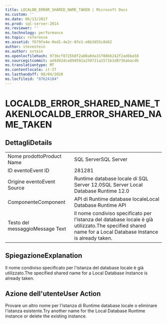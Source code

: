 ```yaml
---
title: LOCALDB_ERROR_SHARED_NAME_TAKEN | Microsoft Docs
ms.custom: ''
ms.date: 06/13/2017
ms.prod: sql-server-2014
ms.reviewer: ''
ms.technology: performance
ms.topic: reference
ms.assetid: f679fe4e-0ed1-4e2c-8fe1-e6b3d55c8d42
author: stevestein
ms.author: sstein
ms.openlocfilehash: 973bcf8725b8f2a80a0da31f08b6242f2ad6ba58
ms.sourcegitcommit: ad4d92dce894592a259721a1571b1d8736abacdb
ms.translationtype: MT
ms.contentlocale: it-IT
ms.lasthandoff: 08/04/2020
ms.locfileid: "87624184"
---
```

# <a name="localdb_error_shared_name_taken"></a><span data-ttu-id="d3419-102">LOCALDB_ERROR_SHARED_NAME_TAKEN</span><span class="sxs-lookup"><span data-stu-id="d3419-102">LOCALDB_ERROR_SHARED_NAME_TAKEN</span></span>
    
## <a name="details"></a><span data-ttu-id="d3419-103">Dettagli</span><span class="sxs-lookup"><span data-stu-id="d3419-103">Details</span></span>  
  
|||  
|-|-|  
|<span data-ttu-id="d3419-104">Nome prodotto</span><span class="sxs-lookup"><span data-stu-id="d3419-104">Product Name</span></span>|<span data-ttu-id="d3419-105">SQL Server</span><span class="sxs-lookup"><span data-stu-id="d3419-105">SQL Server</span></span>|  
|<span data-ttu-id="d3419-106">ID evento</span><span class="sxs-lookup"><span data-stu-id="d3419-106">Event ID</span></span>|<span data-ttu-id="d3419-107">281</span><span class="sxs-lookup"><span data-stu-id="d3419-107">281</span></span>|  
|<span data-ttu-id="d3419-108">Origine evento</span><span class="sxs-lookup"><span data-stu-id="d3419-108">Event Source</span></span>|<span data-ttu-id="d3419-109">Runtime database locale di SQL Server 12.0</span><span class="sxs-lookup"><span data-stu-id="d3419-109">SQL Server Local Database Runtime 12.0</span></span>|  
|<span data-ttu-id="d3419-110">Componente</span><span class="sxs-lookup"><span data-stu-id="d3419-110">Component</span></span>|<span data-ttu-id="d3419-111">API di Runtime database locale</span><span class="sxs-lookup"><span data-stu-id="d3419-111">Local Database Runtime API</span></span>|  
|<span data-ttu-id="d3419-112">Testo del messaggio</span><span class="sxs-lookup"><span data-stu-id="d3419-112">Message Text</span></span>|<span data-ttu-id="d3419-113">Il nome condiviso specificato per l'istanza del database locale è già utilizzato.</span><span class="sxs-lookup"><span data-stu-id="d3419-113">The specified shared name for a Local Database Instance is already taken.</span></span>|  
  
## <a name="explanation"></a><span data-ttu-id="d3419-114">Spiegazione</span><span class="sxs-lookup"><span data-stu-id="d3419-114">Explanation</span></span>  
 <span data-ttu-id="d3419-115">Il nome condiviso specificato per l'istanza del database locale è già utilizzato.</span><span class="sxs-lookup"><span data-stu-id="d3419-115">The specified shared name for a Local Database Instance is already taken.</span></span>  
  
## <a name="user-action"></a><span data-ttu-id="d3419-116">Azione dell'utente</span><span class="sxs-lookup"><span data-stu-id="d3419-116">User Action</span></span>  
 <span data-ttu-id="d3419-117">Provare un altro nome per l'istanza di Runtime database locale o eliminare l'istanza esistente.</span><span class="sxs-lookup"><span data-stu-id="d3419-117">Try another name for the Local Database Runtime instance or delete the existing instance.</span></span>  
  
  
